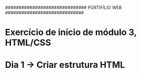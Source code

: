 ############################## PORTIFÍLIO WEB #############################

# Exercício de início de módulo 3, HTML/CSS 

# Dia 1 -> Criar estrutura HTML
